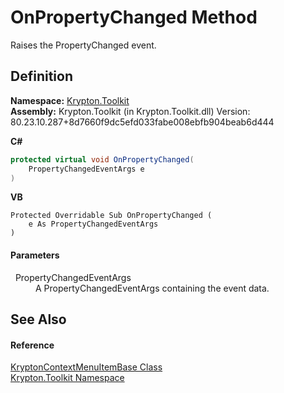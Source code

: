 # OnPropertyChanged Method


Raises the PropertyChanged event.



## Definition
**Namespace:** <a href="79d2eac2-21f4-54ff-7552-b20c33c30600.md">Krypton.Toolkit</a>  
**Assembly:** Krypton.Toolkit (in Krypton.Toolkit.dll) Version: 80.23.10.287+8d7660f9dc5efd033fabe008ebfb904beab6d444

**C#**
``` C#
protected virtual void OnPropertyChanged(
	PropertyChangedEventArgs e
)
```
**VB**
``` VB
Protected Overridable Sub OnPropertyChanged ( 
	e As PropertyChangedEventArgs
)
```



#### Parameters
<dl><dt>  PropertyChangedEventArgs</dt><dd>A PropertyChangedEventArgs containing the event data.</dd></dl>

## See Also


#### Reference
<a href="7d97c419-819b-74c1-360f-af4d4ae026d9.md">KryptonContextMenuItemBase Class</a>  
<a href="79d2eac2-21f4-54ff-7552-b20c33c30600.md">Krypton.Toolkit Namespace</a>  
